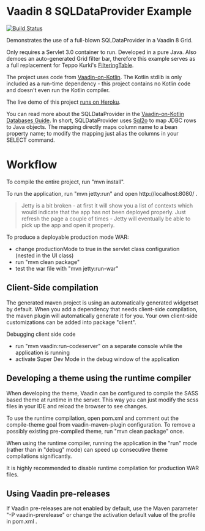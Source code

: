 Vaadin 8 SQLDataProvider Example
=================================

[![Build Status](https://travis-ci.org/mvysny/vaadin8-sqldataprovider-example.svg?branch=master)](https://travis-ci.org/mvysny/vaadin8-sqldataprovider-example)

Demonstrates the use of a full-blown SQLDataProvider in a Vaadin 8 Grid.

Only requires a Servlet 3.0 container to run. Developed in a pure Java. Also demoes an auto-generated
Grid filter bar, therefore this example serves as a full replacement for Teppo Kurki's
[FilteringTable](https://vaadin.com/directory/component/filteringtable).

The project uses code from [Vaadin-on-Kotlin](http://vaadinonkotlin.eu). The Kotlin stdlib is
only included as a run-time dependency - this project contains no Kotlin code and doesn't even
run the Kotlin compiler.

The live demo of this project [runs on Heroku](https://vaadin8-sqldataprovider.herokuapp.com/).

You can read more about the SQLDataProvider in the [Vaadin-on-Kotlin Databases Guide](http://www.vaadinonkotlin.eu/databases.html).
In short, SQLDataProvider uses [Sql2o](https://www.sql2o.org/) to map JDBC rows to Java objects.
The mapping directly maps column name to a bean property name; to modify the mapping just
alias the columns in your SELECT command.

Workflow
========

To compile the entire project, run "mvn install".

To run the application, run "mvn jetty:run" and open http://localhost:8080/ .

> Jetty is a bit broken - at first it will show you a list of contexts which would indicate that the
  app has not been deployed properly. Just refresh the page a couple of times - Jetty will eventually
  be able to pick up the app and open it properly.

To produce a deployable production mode WAR:
- change productionMode to true in the servlet class configuration (nested in the UI class)
- run "mvn clean package"
- test the war file with "mvn jetty:run-war"

Client-Side compilation
-------------------------

The generated maven project is using an automatically generated widgetset by default. 
When you add a dependency that needs client-side compilation, the maven plugin will 
automatically generate it for you. Your own client-side customizations can be added into
package "client".

Debugging client side code
  - run "mvn vaadin:run-codeserver" on a separate console while the application is running
  - activate Super Dev Mode in the debug window of the application

Developing a theme using the runtime compiler
-------------------------

When developing the theme, Vaadin can be configured to compile the SASS based
theme at runtime in the server. This way you can just modify the scss files in
your IDE and reload the browser to see changes.

To use the runtime compilation, open pom.xml and comment out the compile-theme 
goal from vaadin-maven-plugin configuration. To remove a possibly existing 
pre-compiled theme, run "mvn clean package" once.

When using the runtime compiler, running the application in the "run" mode 
(rather than in "debug" mode) can speed up consecutive theme compilations
significantly.

It is highly recommended to disable runtime compilation for production WAR files.

Using Vaadin pre-releases
-------------------------

If Vaadin pre-releases are not enabled by default, use the Maven parameter
"-P vaadin-prerelease" or change the activation default value of the profile in pom.xml .
